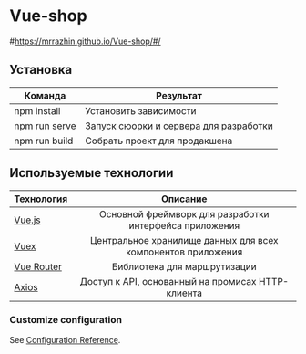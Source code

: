 # Vue-shop

#https://mrrazhin.github.io/Vue-shop/#/



## Установка

| Команда | Результат |
|---------|-----------|
| npm install | Установить зависимости |
| npm run serve | Запуск сюорки и сервера для разработки |
| npm run build | Собрать проект для продакшена |

## Используемые технологии

| Технология | Описание |
|------------|:----------:|
| [Vue.js](https://ru.vuejs.org/index.html)     |	Основной фреймворк для разработки интерфейса приложения|
| [Vuex](https://vuex.vuejs.org/)       | Центральное хранилище данных для всех компонентов приложения |
| [Vue Router](https://router.vuejs.org/) | Библиотека для маршрутизации |
| [Axios](https://ru.vuejs.org/v2/cookbook/using-axios-to-consume-apis.html) | Доступ к API, основанный на промисах HTTP-клиента |

### Customize configuration
See [Configuration Reference](https://cli.vuejs.org/config/).
